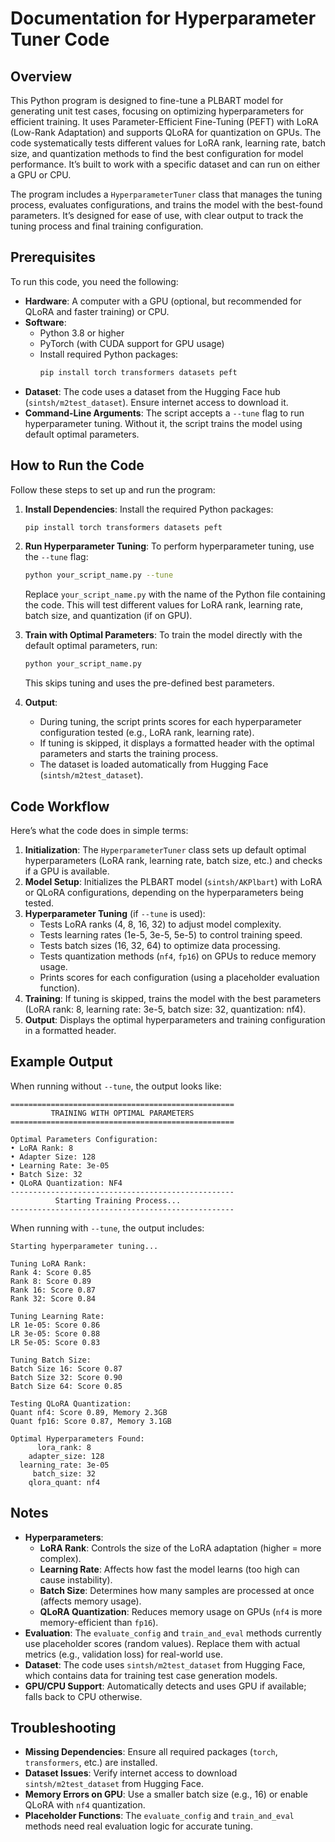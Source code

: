# Documentation for Hyperparameter Tuner Code

## Overview
This Python program is designed to fine-tune a PLBART model for generating unit test cases, focusing on optimizing hyperparameters for efficient training. It uses Parameter-Efficient Fine-Tuning (PEFT) with LoRA (Low-Rank Adaptation) and supports QLoRA for quantization on GPUs. The code systematically tests different values for LoRA rank, learning rate, batch size, and quantization methods to find the best configuration for model performance. It’s built to work with a specific dataset and can run on either a GPU or CPU.

The program includes a `HyperparameterTuner` class that manages the tuning process, evaluates configurations, and trains the model with the best-found parameters. It’s designed for ease of use, with clear output to track the tuning process and final training configuration.

## Prerequisites
To run this code, you need the following:

- **Hardware**: A computer with a GPU (optional, but recommended for QLoRA and faster training) or CPU.
- **Software**:
  - Python 3.8 or higher
  - PyTorch (with CUDA support for GPU usage)
  - Install required Python packages:
    ```bash
    pip install torch transformers datasets peft
    ```
- **Dataset**: The code uses a dataset from the Hugging Face hub (`sintsh/m2test_dataset`). Ensure internet access to download it.
- **Command-Line Arguments**: The script accepts a `--tune` flag to run hyperparameter tuning. Without it, the script trains the model using default optimal parameters.

## How to Run the Code
Follow these steps to set up and run the program:

1. **Install Dependencies**:
   Install the required Python packages:
   ```bash
   pip install torch transformers datasets peft
   ```

2. **Run Hyperparameter Tuning**:
   To perform hyperparameter tuning, use the `--tune` flag:
   ```bash
   python your_script_name.py --tune
   ```
   Replace `your_script_name.py` with the name of the Python file containing the code. This will test different values for LoRA rank, learning rate, batch size, and quantization (if on GPU).

3. **Train with Optimal Parameters**:
   To train the model directly with the default optimal parameters, run:
   ```bash
   python your_script_name.py
   ```
   This skips tuning and uses the pre-defined best parameters.

4. **Output**:
   - During tuning, the script prints scores for each hyperparameter configuration tested (e.g., LoRA rank, learning rate).
   - If tuning is skipped, it displays a formatted header with the optimal parameters and starts the training process.
   - The dataset is loaded automatically from Hugging Face (`sintsh/m2test_dataset`).

## Code Workflow
Here’s what the code does in simple terms:

1. **Initialization**: The `HyperparameterTuner` class sets up default optimal hyperparameters (LoRA rank, learning rate, batch size, etc.) and checks if a GPU is available.
2. **Model Setup**: Initializes the PLBART model (`sintsh/AKPlbart`) with LoRA or QLoRA configurations, depending on the hyperparameters being tested.
3. **Hyperparameter Tuning** (if `--tune` is used):
   - Tests LoRA ranks (4, 8, 16, 32) to adjust model complexity.
   - Tests learning rates (1e-5, 3e-5, 5e-5) to control training speed.
   - Tests batch sizes (16, 32, 64) to optimize data processing.
   - Tests quantization methods (`nf4`, `fp16`) on GPUs to reduce memory usage.
   - Prints scores for each configuration (using a placeholder evaluation function).
4. **Training**: If tuning is skipped, trains the model with the best parameters (LoRA rank: 8, learning rate: 3e-5, batch size: 32, quantization: nf4).
5. **Output**: Displays the optimal hyperparameters and training configuration in a formatted header.

## Example Output
When running without `--tune`, the output looks like:
```
==================================================
         TRAINING WITH OPTIMAL PARAMETERS         
==================================================

Optimal Parameters Configuration:
• LoRA Rank: 8
• Adapter Size: 128
• Learning Rate: 3e-05
• Batch Size: 32
• QLoRA Quantization: NF4
--------------------------------------------------
          Starting Training Process...           
--------------------------------------------------
```

When running with `--tune`, the output includes:
```
Starting hyperparameter tuning...

Tuning LoRA Rank:
Rank 4: Score 0.85
Rank 8: Score 0.89
Rank 16: Score 0.87
Rank 32: Score 0.84

Tuning Learning Rate:
LR 1e-05: Score 0.86
LR 3e-05: Score 0.88
LR 5e-05: Score 0.83

Tuning Batch Size:
Batch Size 16: Score 0.87
Batch Size 32: Score 0.90
Batch Size 64: Score 0.85

Testing QLoRA Quantization:
Quant nf4: Score 0.89, Memory 2.3GB
Quant fp16: Score 0.87, Memory 3.1GB

Optimal Hyperparameters Found:
      lora_rank: 8
    adapter_size: 128
  learning_rate: 3e-05
     batch_size: 32
    qlora_quant: nf4
```

## Notes
- **Hyperparameters**:
  - **LoRA Rank**: Controls the size of the LoRA adaptation (higher = more complex).
  - **Learning Rate**: Affects how fast the model learns (too high can cause instability).
  - **Batch Size**: Determines how many samples are processed at once (affects memory usage).
  - **QLoRA Quantization**: Reduces memory usage on GPUs (`nf4` is more memory-efficient than `fp16`).
- **Evaluation**: The `evaluate_config` and `train_and_eval` methods currently use placeholder scores (random values). Replace them with actual metrics (e.g., validation loss) for real-world use.
- **Dataset**: The code uses `sintsh/m2test_dataset` from Hugging Face, which contains data for training test case generation models.
- **GPU/CPU Support**: Automatically detects and uses GPU if available; falls back to CPU otherwise.

## Troubleshooting
- **Missing Dependencies**: Ensure all required packages (`torch`, `transformers`, etc.) are installed.
- **Dataset Issues**: Verify internet access to download `sintsh/m2test_dataset` from Hugging Face.
- **Memory Errors on GPU**: Use a smaller batch size (e.g., 16) or enable QLoRA with `nf4` quantization.
- **Placeholder Functions**: The `evaluate_config` and `train_and_eval` methods need real evaluation logic for accurate tuning.
